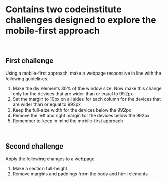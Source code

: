 # Contains two codeinstitute challenges designed to explore the mobile-first approach

<br>

## First challenge

Using a mobile-first approach, make a webpage responsive in line with the following guidelines.

1. Make the div elements 30% of the window size. Now make this change only for the devices that are wider than or equal to 992px
2. Set the margin to 10px on all sides for each column for the devices that are wider than or equal to 992px
3. Keep the full-size width for the devices below the 992px
4. Remove the left and right margin for the devices below the 992px
5. Remember to keep in mind the mobile-first approach

<br>

## Second challenge

Apply the following changes to a webpage.

1. Make a section full-height
2. Remove margins and paddings from the body and html elements